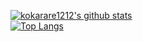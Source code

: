 [![kokarare1212's github stats](https://github-readme-stats.vercel.app/api?username=kokarare1212&show_icons=true)](https://github.com/kokarare1212/)  
[![Top Langs](https://github-readme-stats.vercel.app/api/top-langs/?username=kokarare1212&layout=compact)](https://github.com/kokarare1212/)  
